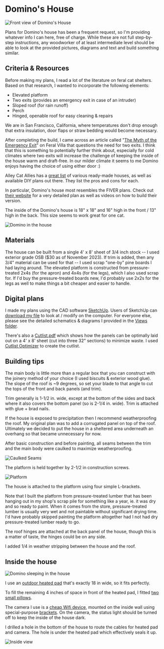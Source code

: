 # Domino's House

![Front view of Domino's House](Pictures/IMG_0609.jpg)

Plans for Domino's house has been a frequent request, so I'm providing whatever info I can here, free of charge. While these are not full step-by-step instructions, any woodworker of at least intermediate level should be able to look at the provided pictures, diagrams and text and build something similar.

## Criteria & Resources 

Before making my plans, I read a lot of the literature on feral cat shelters. Based on that research, I wanted to incorporate the following elements:

* Elevated platform
* Two exits (provides an emergency exit in case of an intruder)
* Sloped roof (for rain runoff)
* Perch
* Hinged, openable roof for easy cleaning & repairs

We are in San Francisco, California, where temperatures don't drop enough that extra insulation, door flaps or straw bedding would become necessary.

After completing the build, I came across an article called "[The Myth of the Emergency Exit](https://feralvilla-com.3dcartstores.com/The-Myth-of-the-Emergency-Exit_ep_43.html)" on Feral Villa that questions the need for two exits. I think that this is something to potentially further think about, especially for cold climates where two exits will increase the challenge of keeping the inside of the house warm and draft-free. In our milder climate it seems to me Domino enjoys having the choice of using either door :)

Alley Cat Allies has a [great list](https://www.alleycat.org/resources/feral-cat-shelter-options-gallery/) of various ready-made houses, as well as available DIY plans out there. They list the pros and cons for each.

In particular, Domino's house most resembles the FIVER plans. Check out [their website](http://www.fivercats.com) for a very detailed plan as well as videos on how to build their version.

The inside of the Domino's house is 18" x 18" and 16" high in the front / 13" high in the back. This size seems to work great for one cat.

![Domino in the house](Pictures/IMG_1376.jpeg)

## Materials

The house can be built from a single 4' x 8' sheet of 3/4 inch stock -- I used exterior grade OSB ($30 as of November 2023). If trim is added, then any 3/4" material can be used for that -- I used scrap "one-by" pine boards I had laying around. The elevated platform is constructed from pressure-treated 2x4s (for the apron) and 4x4s (for the legs), which I also used scrap for. If I'd buy the pressure-treated boards new, I'd probably use 2x2s for the legs as well to make things a bit cheaper and easier to handle.

## Digital plans

I made my plans using the CAD software [SketchUp](https://www.sketchup.com). Users of SketchUp can [download my file](FeralCatHouse.skp) to look at / modify on the computer. For everyone else, please see the detailed schematics & diagrams I provided in the [Views folder](Views).

There's also a [Cutlist.pdf](Cutlist.pdf) which shows how the panels can be optimally laid out on a 4' x 8' sheet (cut into three 32" sections) to minimize waste. I used [Cutlist Optimizer](https://www.cutlistoptimizer.com) to create the cutlist.


## Building tips

The main body is little more than a regular box that you can construct with the joinery method of your choice (I used biscuits & exterior wood glue). The slope of the roof is ~9 degrees, so set your blade to that angle to cut the tops of the front and back panels (and trim).

Trim generally is 1-1/2 in. wide, except at the bottom of the sides and back where it also covers the bottom panel (so is 2-1/4 in. wide). Trim is attached with glue + brad nails.

If the house is exposed to precipitation then I recommend weatherproofing the roof. My original plan was to add a corrugated panel on top of the roof. Ultimately we decided to put the house in a sheltered area underneath an overhang so that became unnecessary for now.

After basic construction and before painting, all seams between the trim and the main body were caulked to maximize weatherproofing.

![Caulked Seams](Pictures/IMG_1377.png)

The platform is held together by 2-1/2 in construction screws.

![Platform](Pictures/IMG_0552.jpeg)

The house is attached to the platform using four simple L-brackets.

Note that I built the platform from pressure-treated lumber that has been hanging out in my shop's scrap pile for something like a year, ie. it was dry and so ready to paint. When it comes from the store, pressure-treated lumber is usually very wet and not paintable without significant drying time. I'd have probably skipped painting the platform altogether had I not had dry pressure-treated lumber ready to go.

The roof hinges are attached at the back panel of the house, though this is a matter of taste, the hinges could be on any side.

I added 1/4 in weather stripping between the house and the roof.


## Inside the house

![Domino sleeping in the house](Pictures/IMG_0729.jpeg)

I use an [outdoor heated pad](https://a.co/d/8YKrEVJ) that's exactly 18 in wide, so it fits perfectly. 

To fill the remaining 4 inches of space in front of the heated pad, I fitted [two small pillows](https://a.co/d/fkmR5th).

The camera I use is a [cheap Wifi device](https://a.co/d/iy7VOdG), mounted on the inside wall using special-purpose [brackets](https://a.co/d/dUVt9Q1). On the camera, the status light should be turned off to keep the inside of the house dark.

I drilled a hole in the bottom of the house to route the cables for heated pad and camera. The hole is under the heated pad which effectively seals it up.

![Inside view](Pictures/IMG_0623.jpeg)
